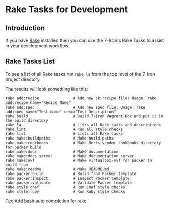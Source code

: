 <h1>Rake Tasks for Development</h1>

## Introduction

If you have [Rake](https://github.com/ruby/rake) installed then you can use the 7-Iron's Rake Tasks to assist in your development workflow.

## Rake Tasks List

To see a list of all Rake tasks run `rake la` from the top level of the 7-Iron project directory.

The results will look something like this:

~~~shell
rake add:recipe               # Add new sk recipe file: Usage `rake add:recipe name="Recipe Name"`
rake add:spec                 # Add new spec file: Usage `rake add:spec name="Test Name" desc="Test Description"`
rake build                    # Build 7-Iron Vagrant Box and put it in the build directory
rake la                       # Lists all Rake tasks and descriptions
rake lint                     # Run all style checks
rake list                     # Lists all Rake tasks
rake make:buildpaths          # Make build paths
rake make:cookbooks           # Make Berks vendor cookbooks directory for packer build
rake make:docs                # Make documentation
rake make:docs_server         # Make documentation server
rake make:ovf                 # Make virtualbox-ovf for packer to build from
rake make:readme              # Make README.md
rake packer:build             # Build from Packer template
rake packer:inspect           # Inspect Packer template
rake packer:validate          # Validate Packer template
rake style:chef               # Run Chef style checks
rake style:ruby               # Run Ruby style checks
~~~


*Tip:*  [Add bash auto completion for rake](http://turadg.aleahmad.net/2011/02/bash-completion-for-rake-tasks/)
